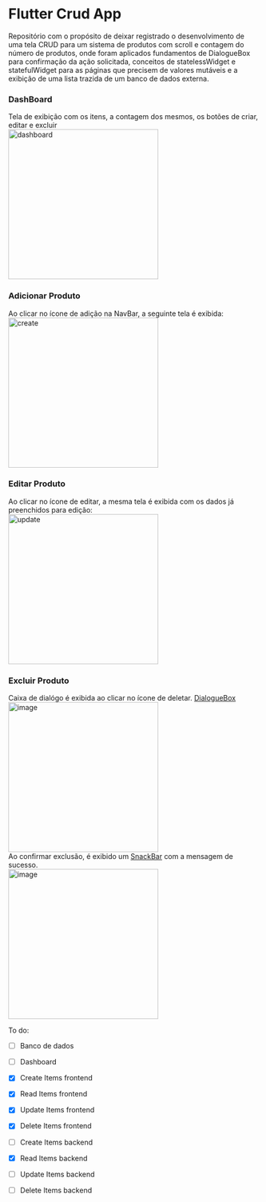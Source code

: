 # Flutter Crud App
 
Repositório com o propósito de deixar registrado o desenvolvimento de uma tela CRUD para um sistema de produtos com scroll e contagem do número de produtos, onde foram aplicados fundamentos de DialogueBox para confirmação da ação solicitada, conceitos de statelessWidget e statefulWidget para as páginas que precisem de valores mutáveis e a exibição de uma lista trazida de um banco de dados externa.
### DashBoard
Tela de exibição com os itens, a contagem dos mesmos, os botões de criar, editar e excluir<br>
<img width="300" alt="dashboard" src="https://user-images.githubusercontent.com/93293231/163660555-269921d2-3e10-4f64-ba4d-1da2641112b3.png">
### Adicionar Produto
Ao clicar no ícone de adição na NavBar, a seguinte tela é exibida:<br>
<img width="300" alt="create" src="https://user-images.githubusercontent.com/93293231/163660614-17b1a757-e1e0-4b48-9b34-93f4d65eec66.png">
### Editar Produto
Ao clicar no ícone de editar, a mesma tela é exibida com os dados já preenchidos para edição:<br>
<img width="300" alt="update" src="https://user-images.githubusercontent.com/93293231/163660700-e7aeabb1-6e66-4072-8301-afc1d282ee0f.png">
### Excluir Produto
Caixa de dialógo é exibida ao clicar no ícone de deletar. [DialogueBox](https://github.com/MarcusWeil/Crud_Flutter/blob/main/lib/main.dart#L242-L318)<br>
<img width="300" alt="image" src="https://user-images.githubusercontent.com/93293231/162858085-ab508fa8-dc6a-4564-836a-bfad10507a54.png">
<br>
Ao confirmar exclusão, é exibido um [SnackBar](https://github.com/MarcusWeil/crud_and_dialoguebox/blob/main/lib/components/show_snackbar.dart) com a mensagem de sucesso.<br>
<img width="300" alt="image" src="https://user-images.githubusercontent.com/93293231/164591896-ea4b2a76-6802-49e3-8e61-108079179cf4.png">


To do:
- [ ] Banco de dados
- [ ] Dashboard
- [x] Create Items frontend
- [x] Read Items frontend
- [x] Update Items frontend
- [x] Delete Items frontend


- [ ] Create Items backend
- [x] Read Items backend
- [ ] Update Items backend
- [ ] Delete Items backend
